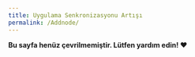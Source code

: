 ```yaml
---
title: Uygulama Senkronizasyonu Artışı
permalink: /Addnode/
---
```


**Bu sayfa henüz çevrilmemiştir. Lütfen yardım edin! ❤**
